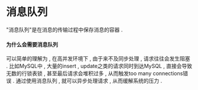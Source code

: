 # 消息队列

"消息队列"是在消息的传输过程中保存消息的容器 .

#### 为什么会需要消息队列

可以简单的理解为 , 在高并发环境下 , 由于来不及同步处理 , 请求往往会发生阻塞 . 比如MySQL中 , 大量的insert , update之类的请求同时到达MySQL , 直接会导致无数的行锁表锁 , 甚至最后请求会堆积过多 , 从而触发too many connections错误 . 通过使用消息队列 , 就可以异步处理请求 , 从而缓解系统的压力 . 



